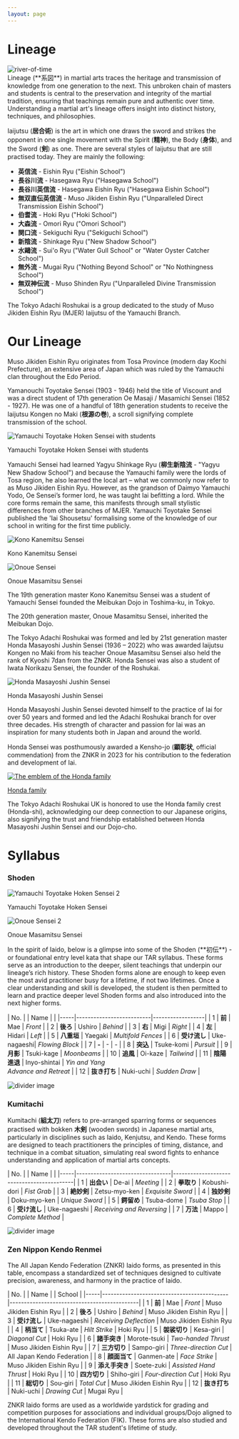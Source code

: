 ```yaml
---
layout: page
---
```

# Lineage
<div class="image-container single-image-container">
    <img id="river-of-time" src="../assets/images/river-of-time-s.png" alt="river-of-time">
</div>
Lineage (**系図**) in martial arts traces the heritage and transmission of knowledge from one generation to the next. This unbroken chain of masters and students is central to the preservation and integrity of the martial tradition, ensuring that teachings remain pure and authentic over time. Understanding a martial art's lineage offers insight into distinct history, techniques, and philosophies.

Iaijutsu (**居合術**) is the art in which one draws the sword and strikes the opponent in one single movement with the Spirit (**精神**), the Body (**身体**), and the Sword (**剣**) as one. There are several styles of Iaijutsu that are still practised today. They are mainly the following:
* **英信流** - Eishin Ryu ("Eishin School")
* **長谷川流** - Hasegawa Ryu ("Hasegawa School")
* **長谷川英信流** - Hasegawa Eishin Ryu ("Hasegawa Eishin School")
* **無双直伝英信流** - Muso Jikiden Eishin Ryu ("Unparalleled Direct Transmission Eishin School")
* **伯耆流** - Hoki Ryu ("Hoki School")
* **大森流** - Omori Ryu ("Omori School")
* **関口流** - Sekiguchi Ryu ("Sekiguchi School")
* **新陰流** - Shinkage Ryu ("New Shadow School")
* **水鷗流** - Sui'o Ryu ("Water Gull School" or "Water Oyster Catcher School")
* **無外流** - Mugai Ryu ("Nothing Beyond School" or "No Nothingness School")
* **無双神伝流** - Muso Shinden Ryu ("Unparalleled Divine Transmission School")

The Tokyo Adachi Roshukai is a group dedicated to the study of Muso Jikiden Eishin Ryu (MJER) Iaijutsu of the Yamauchi Branch. 

# Our Lineage

Muso Jikiden Eishin Ryu originates from Tosa Province (modern day Kochi Prefecture), an extensive area of Japan which was ruled by the Yamauchi clan throughout the Edo Period. 

Yamanouchi Toyotake Sensei (1903 - 1946) held the title of Viscount and was a direct student of 17th generation Oe Masaji / Masamichi Sensei (1852 - 1927). He was one of a handful of 18th generation students to receive the Iaijutsu Kongen no Maki (**根源の巻**), a scroll signifying complete transmission of the school. 

<div class="image-container single-image-container">
    <img src="../assets/images/yamauchi-group-photo-resized.gif" alt="Yamauchi Toyotake Hoken Sensei with students">
    <p>Yamauchi Toyotake Hoken Sensei with students</p>
</div>

Yamauchi Sensei had learned Yagyu Shinkage Ryu (**柳生新陰流** - "Yagyu New Shadow School") and because the Yamauchi family were the lords of Tosa region, he also learned the local art – what we commonly now refer to as Muso Jikiden Eishin Ryu. However, as the grandson of Daimyo Yamauchi Yodo, Oe Sensei’s former lord, he was taught Iai befitting a lord. While the core forms remain the same, this manifests through small stylistic differences from other branches of MJER. Yamauchi Toyotake Sensei published the 'Iai Shousetsu' formalising some of the knowledge of our school in writing for the first time publicly.

<div class="image-container grid-image-container">
    <div class="image-with-caption-item">
        <img src="../assets/images/Kono-Kanemitsu-Sensei-vertical.png" alt="Kono Kanemitsu Sensei">
        <p>Kono Kanemitsu Sensei</p>
    </div>
    <div class="image-with-caption-item">
        <img src="../assets/images/Onoue-Sensei-sq.jpeg" alt="Onoue Sensei">
        <p>Onoue Masamitsu Sensei</p>
    </div>
</div>

The 19th generation master Kono Kanemitsu Sensei was a student of Yamauchi Sensei founded the Meibukan Dojo in Toshima-ku, in Tokyo. 

The 20th generation master, Onoue Masamitsu Sensei, inherited the Meibukan Dojo.

The Tokyo Adachi Roshukai was formed and led by 21st generation master Honda Masayoshi Jushin Sensei (1936 – 2022) who was awarded Iaijutsu Kongen no Maki from his teacher Onoue Masamitsu Sensei also held the rank of Kyoshi 7dan from the ZNKR. Honda Sensei was also a student of Iwata Norikazu Sensei, the founder of the Roshukai.

<div class="image-container single-image-container">
    <img src="../assets/images/Honda-Masayoshi-sensei-sq.jpeg" alt="Honda Masayoshi Jushin Sensei">
    <p>Honda Masayoshi Jushin Sensei</p>
</div>

Honda Masayoshi Jushin Sensei devoted himself to the practice of Iai for over 50 years and formed and led the Adachi Roshukai branch for over three decades. His strength of character and passion for Iai was an inspiration for many students both in Japan and around the world. 

Honda Sensei was posthumously awarded a Kensho-jo (**顕彰状**, official commendation) from the ZNKR in 2023 for his contribution to the federation and development of Iai.

<div class="centered-image-button image-with-caption-button">
    <a href="https://ja.wikipedia.org/wiki/%E6%9C%AC%E5%A4%9A%E6%B0%8F">
        <img src="../assets/images/Honda-mon-1200.png" alt="The emblem of the Honda family">
        <p>Honda family</p>
    </a>
</div>

The Tokyo Adachi Roshukai UK is honored to use the Honda family crest (Honda-shi), acknowledging our deep connection to our Japanese origins, also signifying the trust and friendship established between Honda Masayoshi Jushin Sensei and our Dojo-cho.

# Syllabus
### Shoden
<div class="image-container grid-image-container">
    <div class="image-with-caption-item">
        <img src="../assets/images/Yamauchi-Toyotake-Hoken-sq.jpg" alt="Yamauchi Toyotake Hoken Sensei 2">
        <p>Yamauchi Toyotake Hoken Sensei</p>
    </div>
    <div class="image-with-caption-item">
        <img src="../assets/images/Onoe-Masamitsu-Sensei-yaegaki-sq.png" alt="Onoue Sensei 2">
        <p>Onoue Masamitsu Sensei</p>
    </div>
</div>
In the spirit of Iaido, below is a glimpse into some of the Shoden (**初伝**) - or foundational entry level kata that shape our TAR syllabus. These forms serve as an introduction to the deeper, silent teachings that underpin our lineage’s rich history. These Shoden forms alone are enough to keep even the most avid practitioner busy for a lifetime, if not two lifetimes. Once a clear understanding and skill is developed, the student is then permitted to learn and practice deeper level Shoden forms and also introduced into the next higher forms.


| No. |       |     Name          |                |
|-----|--------------------------|------------------|
| 1   | **前** | Mae             | *Front*          |
| 2   | **後ろ** | Ushiro        | *Behind*         |
| 3   | **右** | Migi            | *Right*          |
| 4   | **左** | Hidari          | *Left*           |
| 5   | **八重垣** | Yaegaki     | *Multifold Fences* |
| 6   | **受け流し** | Uke-nagaeshi| *Flowing Block* |
| 7   | **-** | -      | *-* |
| 8   | **突込** | Tsuke-komi     | *Pursuit*         |
| 9   | **月影** | Tsuki-kage     | *Moonbeams*    |
| 10  | **追風** | Oi-kaze        | *Tailwind*  |
| 11  | **陰陽進退** | Inyo-shintai | *Yin and Yang<br>Advance and Retreat* |
| 12  | **抜き打ち** | Nuki-uchi  | *Sudden Draw*    |

<div class="divider-image-container">
    <img id="divider-1" src="../assets/images/sword-line.jpg" alt="divider image">
</div>

### Kumitachi
Kumitachi (**組太刀**) refers to pre-arranged sparring forms or sequences practised with bokken **木剣** (wooden swords) in Japanese martial arts, particularly in disciplines such as Iaido, Kenjutsu, and Kendo. These forms are designed to teach practitioners the principles of timing, distance, and technique in a combat situation, simulating real sword fights to enhance understanding and application of martial arts concepts.

| No. |      |     Name             |                                |
|-----|---------------------------------|-------------------------------------------|
| 1   | **出会い** | De-ai              | *Meeting*                                 |
| 2   | **拳取り** | Kobushi-dori       | *Fist Grab*                               |
| 3   | **絶妙剣** | Zetsu-myo-ken      | *Exquisite Sword*                         |
| 4   | **独妙剣** | Doku-myo-ken       | *Unique Sword*                            |
| 5   | **鍔留め** | Tsuba-dome         | *Tsuba Stop*                              |
| 6   | **受け流し** | Uke-nagaeshi     | *Receiving and Reversing*                 |
| 7   | **万法** | Mappo                | *Complete Method*  |

<div class="divider-image-container">
    <img id="divider-2" src="../assets/images/sword-line.jpg" alt="divider image">
</div>

### Zen Nippon Kendo Renmei

The All Japan Kendo Federation (ZNKR) Iaido forms, as presented in this table, encompass a standardized set of techniques designed to cultivate precision, awareness, and harmony in the practice of Iaido.

| No. |     |           Name |                   | School                                      |
|-----|--------------------------------------------|---------------------------------------------|
| 1   | **前** | Mae | *Front*                | Muso Jikiden Eishin Ryu |
| 2   | **後ろ** | Ushiro | *Behind*           | Muso Jikiden Eishin Ryu |
| 3   | **受け流し** | Uke-nagaeshi | *Receiving Deflection* | Muso Jikiden Eishin Ryu |
| 4   | **柄当て** | Tsuka-ate | *Hilt Strike* | Hoki Ryu |
| 5   | **袈裟切り** | Kesa-giri | *Diagonal Cut* | Hoki Ryu |
| 6   | **諸手突き** | Morote-tsuki | *Two-handed Thrust* |  Muso Jikiden Eishin Ryu |
| 7   | **三方切り** | Sampo-giri | *Three-direction Cut* | All Japan Kendo Federation |
| 8   | **顔面当て** | Ganmen-ate | *Face Strike* | Muso Jikiden Eishin Ryu |
| 9   | **添え手突き** | Soete-zuki | *Assisted Hand Thrust* | Hoki Ryu |
| 10  | **四方切り** | Shiho-giri | *Four-direction Cut* | Hoki Ryu |
| 11  | **総切り** | Sou-giri | *Total Cut* | Muso Jikiden Eishin Ryu |
| 12  | **抜き打ち** | Nuki-uchi | *Drawing Cut*  | Mugai Ryu |

ZNKR Iaido forms are used as a worldwide yardstick for grading and competition purposes for associations and individual groups/Dojo aligned to the International Kendo Federation (FIK). These forms are also studied and developed throughout the TAR student's lifetime of study.